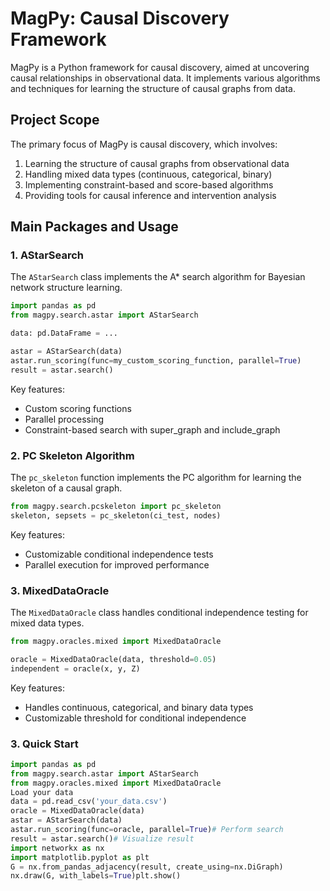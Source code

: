 # MagPy: Causal Discovery Framework

MagPy is a Python framework for causal discovery, aimed at uncovering causal relationships in observational data. It implements various algorithms and techniques for learning the structure of causal graphs from data.

## Project Scope

The primary focus of MagPy is causal discovery, which involves:

1. Learning the structure of causal graphs from observational data
2. Handling mixed data types (continuous, categorical, binary)
3. Implementing constraint-based and score-based algorithms
4. Providing tools for causal inference and intervention analysis

## Main Packages and Usage

### 1. AStarSearch

The `AStarSearch` class implements the A\* search algorithm for Bayesian network structure learning.

```python
import pandas as pd
from magpy.search.astar import AStarSearch

data: pd.DataFrame = ...

astar = AStarSearch(data)
astar.run_scoring(func=my_custom_scoring_function, parallel=True)
result = astar.search()
```

Key features:

- Custom scoring functions
- Parallel processing
- Constraint-based search with super_graph and include_graph

### 2. PC Skeleton Algorithm

The `pc_skeleton` function implements the PC algorithm for learning the skeleton of a causal graph.

```python
from magpy.search.pcskeleton import pc_skeleton
skeleton, sepsets = pc_skeleton(ci_test, nodes)
```

Key features:

- Customizable conditional independence tests
- Parallel execution for improved performance

### 3. MixedDataOracle

The `MixedDataOracle` class handles conditional independence testing for mixed data types.

```python
from magpy.oracles.mixed import MixedDataOracle

oracle = MixedDataOracle(data, threshold=0.05)
independent = oracle(x, y, Z)
```

Key features:

- Handles continuous, categorical, and binary data types
- Customizable threshold for conditional independence

### 3. Quick Start

```python
import pandas as pd
from magpy.search.astar import AStarSearch
from magpy.oracles.mixed import MixedDataOracle
Load your data
data = pd.read_csv('your_data.csv')
oracle = MixedDataOracle(data)
astar = AStarSearch(data)
astar.run_scoring(func=oracle, parallel=True)# Perform search
result = astar.search()# Visualize result
import networkx as nx
import matplotlib.pyplot as plt
G = nx.from_pandas_adjacency(result, create_using=nx.DiGraph)
nx.draw(G, with_labels=True)plt.show()
```
